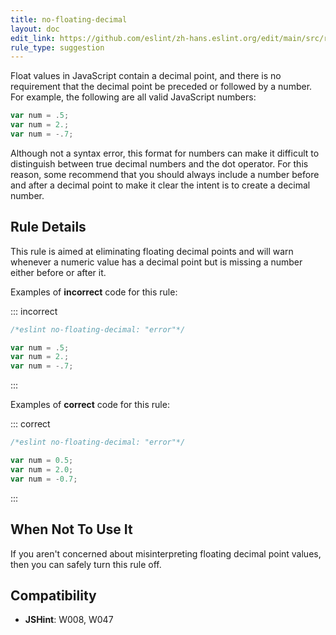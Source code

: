 ```yaml
---
title: no-floating-decimal
layout: doc
edit_link: https://github.com/eslint/zh-hans.eslint.org/edit/main/src/rules/no-floating-decimal.md
rule_type: suggestion
---
```




Float values in JavaScript contain a decimal point, and there is no requirement that the decimal point be preceded or followed by a number. For example, the following are all valid JavaScript numbers:

```js
var num = .5;
var num = 2.;
var num = -.7;
```

Although not a syntax error, this format for numbers can make it difficult to distinguish between true decimal numbers and the dot operator. For this reason, some recommend that you should always include a number before and after a decimal point to make it clear the intent is to create a decimal number.

## Rule Details

This rule is aimed at eliminating floating decimal points and will warn whenever a numeric value has a decimal point but is missing a number either before or after it.

Examples of **incorrect** code for this rule:

::: incorrect

```js
/*eslint no-floating-decimal: "error"*/

var num = .5;
var num = 2.;
var num = -.7;
```

:::

Examples of **correct** code for this rule:

::: correct

```js
/*eslint no-floating-decimal: "error"*/

var num = 0.5;
var num = 2.0;
var num = -0.7;
```

:::

## When Not To Use It

If you aren't concerned about misinterpreting floating decimal point values, then you can safely turn this rule off.

## Compatibility

* **JSHint**: W008, W047
